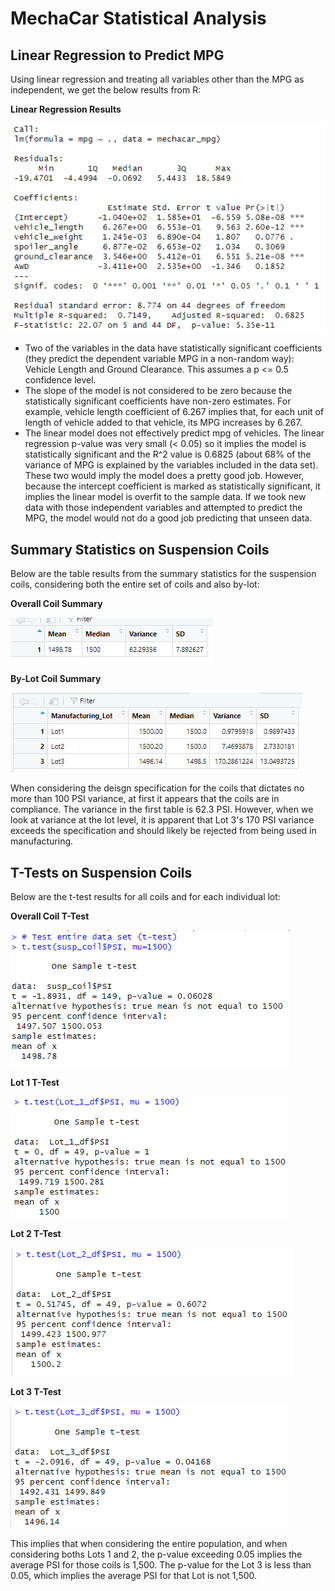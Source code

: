 # MechaCar Statistical Analysis

## Linear Regression to Predict MPG

Using linear regression and treating all variables other than the MPG as independent, we get the below results from R:

**Linear Regression Results**

![Linear Regression Summary](/Resources/lm_summary.png)

- Two of the variables in the data have statistically significant coefficients (they predict the dependent variable MPG in a non-random way): Vehicle Length and Ground Clearance.  This assumes a p <= 0.5 confidence level.
- The slope of the model is not considered to be zero because the statistically significant coefficients have non-zero estimates.  For example, vehicle length coefficient of 6.267 implies that, for each unit of length of vehicle added to that vehicle, its MPG increases by 6.267.
- The linear model does not effectively predict mpg of vehicles.  The linear regression p-value was very small (< 0.05) so it implies the model is statistically significant and the R^2 value is 0.6825 (about 68% of the variance of MPG is explained by the variables included in the data set).  These two would imply the model does a pretty good job.  However, because the intercept coefficient is marked as statistically significant, it implies the linear model is overfit to the sample data.  If we took new data with those independent variables and attempted to predict the MPG, the model would not do a good job predicting that unseen data.

## Summary Statistics on Suspension Coils

Below are the table results from the summary statistics for the suspension coils, considering both the entire set of coils and also by-lot:

**Overall Coil Summary**

![Overall Coil Summary](/Resources/total_summary.png)

**By-Lot Coil Summary**

![By-Lot Coil Summary](/Resources/lot_summary.png)

When considering the deisgn specification for the coils that dictates no more than 100 PSI variance, at first it appears that the coils are in compliance.  The variance in the first table is 62.3 PSI.  However, when we look at variance at the lot level, it is apparent that Lot 3's 170 PSI variance exceeds the specification and should likely be rejected from being used in manufacturing.

## T-Tests on Suspension Coils

Below are the t-test results for all coils and for each individual lot:

**Overall Coil T-Test**

![Overall T-Test](/Resources/t_test_all.png)

**Lot 1 T-Test**

![Lot 1 T-Test](/Resources/t_test_lot1.png)

**Lot 2 T-Test**

![Lot 2 T-Test](/Resources/t_test_lot2.png)

**Lot 3 T-Test**

![Lot 3 T-Test](/Resources/t_test_lot3.png)

This implies that when considering the entire population, and when considering boths Lots 1 and 2, the p-value exceeding 0.05 implies the average PSI for those coils is 1,500.  The p-value for the Lot 3 is less than 0.05, which implies the average PSI for that Lot is not 1,500.

